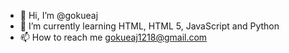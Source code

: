 - 👋 Hi, I’m @gokueaj
- 🌱 I’m currently learning HTML, HTML 5, JavaScript and Python
- 📫 How to reach me gokueaj1218@gmail.com


